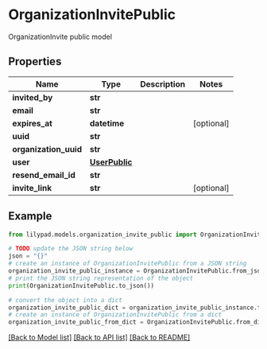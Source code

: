 # OrganizationInvitePublic

OrganizationInvite public model

## Properties

Name | Type | Description | Notes
------------ | ------------- | ------------- | -------------
**invited_by** | **str** |  | 
**email** | **str** |  | 
**expires_at** | **datetime** |  | [optional] 
**uuid** | **str** |  | 
**organization_uuid** | **str** |  | 
**user** | [**UserPublic**](UserPublic.md) |  | 
**resend_email_id** | **str** |  | 
**invite_link** | **str** |  | [optional] 

## Example

```python
from lilypad.models.organization_invite_public import OrganizationInvitePublic

# TODO update the JSON string below
json = "{}"
# create an instance of OrganizationInvitePublic from a JSON string
organization_invite_public_instance = OrganizationInvitePublic.from_json(json)
# print the JSON string representation of the object
print(OrganizationInvitePublic.to_json())

# convert the object into a dict
organization_invite_public_dict = organization_invite_public_instance.to_dict()
# create an instance of OrganizationInvitePublic from a dict
organization_invite_public_from_dict = OrganizationInvitePublic.from_dict(organization_invite_public_dict)
```
[[Back to Model list]](../README.md#documentation-for-models) [[Back to API list]](../README.md#documentation-for-api-endpoints) [[Back to README]](../README.md)


